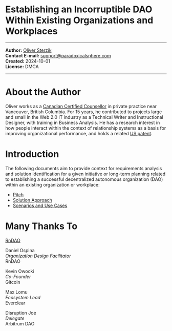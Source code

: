 # Establishing an Incorruptible DAO Within Existing Organizations and Workplaces<a name="introduction"></a>

---

**Author:** [Oliver Sterzik](https://keywaycounselling.com)  
**Contact E-mail:** <support@paradoxicalsphere.com>  
**Created:** 2024-10-01  
**License:** DMCA  

<!-- Create a badge with DMCA.com -->

---

# About the Author

Oliver works as a [Canadian Certified Counsellor](https://www.ccpa-accp.ca/) in private practice near Vancouver, British Columbia. For 15 years, he contributed to projects large and small in the Web 2.0 IT industry as a Technical Writer and Instructional Designer, with training in Business Analysis. He has a research interest in how people interact within the context of relationship systems as a basis for improving organizational performance, and holds a related [US patent](https://patents.google.com/patent/US11423362B2).

# Introduction

The following documents aim to provide context for requirements analysis and solution identification for a given initiative or long-term planning related to establishing a successful decentralized autonomous organization (DAO) within an existing organization or workplace:

- [Pitch](./Pitch.md)
- [Solution Approach](./SolutionApproach.md)
- [Scenarios and Use Cases](./UseCases.md)

# Many Thanks To<a name="thanks"></a>

[RnDAO](https://www.rndao.io/)

Daniel Ospina  
*Organization Design Facilitator*  
RnDAO

Kevin Owocki  
*Co-Founder*  
Gitcoin

Max Lomu  
*Ecosystem Lead*  
Everclear

Disruption Joe  
*Delegate*  
Arbitrum DAO

<!-- **Kevin Owocki, Founder, Gitcoin | 1-on-1 session -->
<!-- **Nick Almond, Founder, Factory DAO | implementation -->
<!-- **Andrea Gallagher, Research Lead, RnDAO | methodologies -->
<!-- **Jordan Imran, Senior Smart Contract Engineer, Aragon | technology stack -->
<!-- **Joe Hernandez, Head of Decentralization, Thrive Protocol | product placement, marketing -->
<!-- **Gema Diaz, Human Resources Consultant | DAO scope -->
<!-- Dennison Bertram, Founder, Tally | implementation -->
<!-- Golden Lady, Lawyer | Hackathon participant -->
<!-- Earth2Travis, Founder, Yeeter | funding -->
<!-- Ana Maria Y. | funding -->


